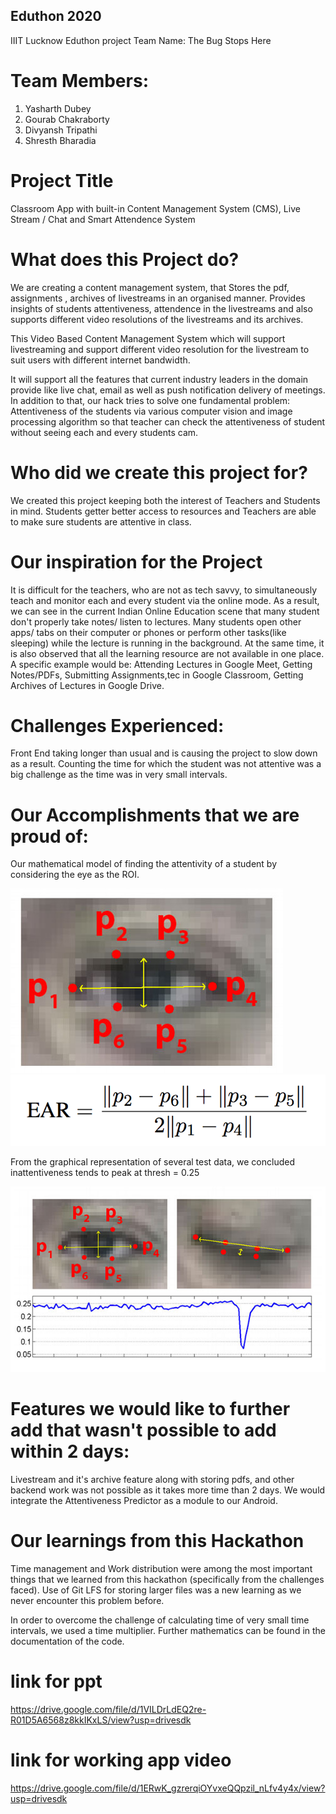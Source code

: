## Eduthon 2020
IIIT Lucknow Eduthon project 
Team Name: The Bug Stops Here

# Team Members:

1) Yasharth Dubey
2) Gourab Chakraborty
3) Divyansh Tripathi
4) Shresth Bharadia

# Project Title

Classroom App with built-in Content Management System (CMS), Live Stream / Chat and Smart Attendence System

# What does this Project do?

We are creating a content management system, that Stores the pdf, assignments , archives of livestreams in an organised manner. Provides insights of students attentiveness, attendence in the livestreams and also supports different video resolutions of the livestreams and its archives.

This Video Based Content Management System which will support livestreaming and support different video resolution for the livestream to suit users with different internet bandwidth. 

It will support all the features that current industry leaders in the domain provide like live chat, email as well as push notification delivery of meetings. In addition to that, our hack tries to solve one fundamental problem: Attentiveness of the students via various computer vision and image processing algorithm so that teacher can check the attentiveness of student without seeing each and every students cam.

# Who did we create this project for?

We created this project keeping both the interest of Teachers and Students in mind. Students getter better access to resources and Teachers are able to make sure students are attentive in class.

# Our inspiration for the Project

It is difficult for the teachers, who are not as tech savvy, to simultaneously teach and monitor each and every student via the online mode. As a result, we can see in the current Indian Online Education scene that many student don't properly take notes/ listen to lectures.
Many students open other apps/ tabs on their computer or phones or perform other tasks(like sleeping) while the lecture is running in the background.
At the same time, it is also observed that all the learning resource are not available in one place. A specific example would be: Attending Lectures in Google Meet, Getting Notes/PDFs, Submitting Assignments,tec in Google Classroom, Getting Archives of Lectures in Google Drive. 

# Challenges Experienced:

Front End taking longer than usual and is causing the project to slow down as a result.
Counting the time for which the student was not attentive was a big challenge as the time was in very small intervals.

# Our Accomplishments that we are proud of:

Our mathematical model of finding the attentivity of a student by considering the eye as the ROI.

<img src="./Smart Attendence System/eye1.jpg">  

<img src="./Smart Attendence System/eye2.png">

From the graphical representation of several test data, we concluded inattentiveness tends to peak at thresh = 0.25 

<img src="./Smart Attendence System/eye3.jpg">

# Features we would like to further add that wasn't possible to add within 2 days:

Livestream and it's archive feature along with storing pdfs, and other backend work was not possible as it takes more time than 2 days. We would integrate the Attentiveness Predictor as a module to our Android.

# Our learnings from this Hackathon

Time management and Work distribution were among the most important things that we learned from this hackathon (specifically from the challenges faced).
Use of Git LFS for storing larger files was a new learning as we never encounter this problem before.

In order to overcome the challenge of calculating time of very small time intervals, we used a time multiplier. Further mathematics can be found in the documentation of the code.

# link for ppt
https://drive.google.com/file/d/1VILDrLdEQ2re-R01D5A6568z8kkIKxLS/view?usp=drivesdk

# link for working app video
https://drive.google.com/file/d/1ERwK_gzrerqiOYvxeQQpzil_nLfv4y4x/view?usp=drivesdk
